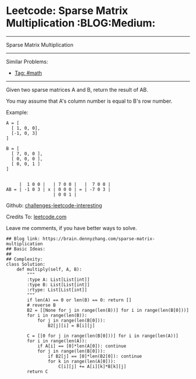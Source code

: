 # Leetcode: Sparse Matrix Multiplication     :BLOG:Medium:


---

Sparse Matrix Multiplication  

---

Similar Problems:  
-   [Tag: #math](https://brain.dennyzhang.com/tag/math)

---

Given two sparse matrices A and B, return the result of AB.  

You may assume that A's column number is equal to B's row number.  

Example:  

    A = [
      [ 1, 0, 0],
      [-1, 0, 3]
    ]
    
    B = [
      [ 7, 0, 0 ],
      [ 0, 0, 0 ],
      [ 0, 0, 1 ]
    ]
    
    
         |  1 0 0 |   | 7 0 0 |   |  7 0 0 |
    AB = | -1 0 3 | x | 0 0 0 | = | -7 0 3 |
                      | 0 0 1 |

Github: [challenges-leetcode-interesting](https://github.com/DennyZhang/challenges-leetcode-interesting/tree/master/sparse-matrix-multiplication)  

Credits To: [leetcode.com](https://leetcode.com/problems/sparse-matrix-multiplication/description/)  

Leave me comments, if you have better ways to solve.  

    ## Blog link: https://brain.dennyzhang.com/sparse-matrix-multiplication
    ## Basic Ideas:
    ##
    ## Complexity:
    class Solution:
        def multiply(self, A, B):
            """
            :type A: List[List[int]]
            :type B: List[List[int]]
            :rtype: List[List[int]]
            """
            if len(A) == 0 or len(B) == 0: return []
            # reverse B
            B2 = [[None for j in range(len(B))] for i in range(len(B[0]))]
            for i in range(len(B)):
                for j in range(len(B[0])):
                    B2[j][i] = B[i][j]
    
            C = [[0 for j in range(len(B[0]))] for i in range(len(A))]
            for i in range(len(A)):
                if A[i] == [0]*len(A[0]): continue
                for j in range(len(B[0])):
                    if B2[j] == [0]*len(B2[0]): continue
                    for k in range(len(A[0])):
                        C[i][j] += A[i][k]*B[k][j]
            return C